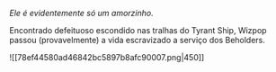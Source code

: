 *Ele é evidentemente só um amorzinho.*

Encontrado defeituoso escondido nas tralhas do Tyrant Ship, Wizpop passou (provavelmente) a vida escravizado a serviço dos Beholders. 

![[78ef44580ad46842bc5897b8afc90007.png|450]]